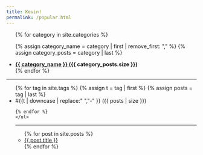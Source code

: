 ```yaml
---
title: Kevin!
permalink: /popular.html
---
```




<ul>
{% for category in site.categories %}

{% assign category_name = category | first | remove_first: ","  %}
{% assign category_posts = category | last  %}

<li>
  <b><a href="/{{ category_name }}">{{ category_name }} </a> ({{ category_posts.size }})</b>
</li>
{% endfor %}

</ul>

<hr />

<ul class="tags">
	{% for tag in site.tags %}
	  {% assign t = tag | first %}
	  {% assign posts = tag | last %}
	  <li>#{{t | downcase | replace:" ","-" }}  ({{ posts | size }})</li>

    {% endfor %}
    </ul>

<hr />

<ul>
{% for post in site.posts %}
<li><a href="{{ post.url }}">{{ post.title }}</a></li>
{% endfor %}
</ul>
